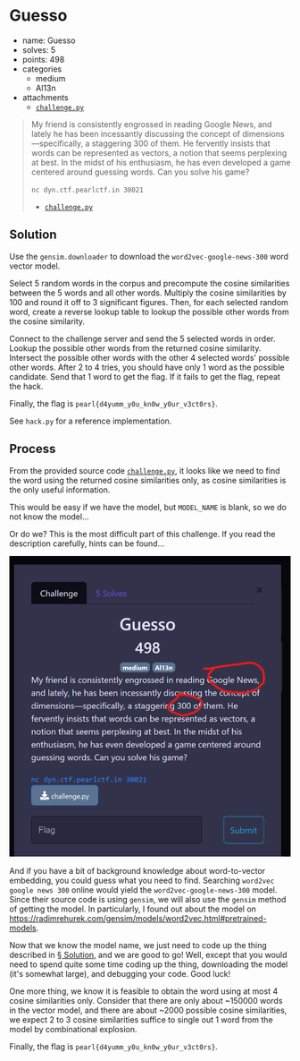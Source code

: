 # Guesso

- name: Guesso
- solves: 5
- points: 498
- categories
  - medium
  - Al13n
- attachments
  - [`challenge.py`](challenge.py)

> My friend is consistently engrossed in reading Google News, and lately he has been incessantly discussing the concept of dimensions—specifically, a staggering 300 of them. He fervently insists that words can be represented as vectors, a notion that seems perplexing at best. In the midst of his enthusiasm, he has even developed a game centered around guessing words. Can you solve his game?
>
> `nc dyn.ctf.pearlctf.in 30021`
>
> - [`challenge.py`](challenge.py)

## Solution

Use the `gensim.downloader` to download the `word2vec-google-news-300` word vector model.

Select 5 random words in the corpus and precompute the cosine similarities between the 5 words and all other words. Multiply the cosine similarities by 100 and round it off to 3 significant figures. Then, for each selected random word, create a reverse lookup table to lookup the possible other words from the cosine similarity.

Connect to the challenge server and send the 5 selected words in order. Lookup the possible other words from the returned cosine similarity. Intersect the possible other words with the other 4 selected words' possible other words. After 2 to 4 tries, you should have only 1 word as the possible candidate. Send that 1 word to get the flag. If it fails to get the flag, repeat the hack.

Finally, the flag is `pearl{d4yumm_y0u_kn0w_y0ur_v3ct0rs}`.

See `hack.py` for a reference implementation.

## Process

From the provided source code [`challenge.py`](challenge.py), it looks like we need to find the word using the returned cosine similarities only, as cosine similarities is the only useful information.

This would be easy if we have the model, but `MODEL_NAME` is blank, so we do not know the model...

Or do we? This is the most difficult part of this challenge. If you read the description carefully, hints can be found...

![Hints in the description](attachments/description%20hint.png)

And if you have a bit of background knowledge about word-to-vector embedding, you could guess what you need to find. Searching `word2vec google news 300` online would yield the `word2vec-google-news-300` model. Since their source code is using `gensim`, we will also use the `gensim` method of getting the model. In particularly, I found out about the model on <https://radimrehurek.com/gensim/models/word2vec.html#pretrained-models>.

Now that we know the model name, we just need to code up the thing described in [§ Solution](#Solution), and we are good to go! Well, except that you would need to spend quite some time coding up the thing, downloading the model (it's somewhat large), and debugging your code. Good luck!

One more thing, we know it is feasible to obtain the word using at most 4 cosine similarities only. Consider that there are only about ~150000 words in the vector model, and there are about ~2000 possible cosine similarities, we expect 2 to 3 cosine similarities suffice to single out 1 word from the model by combinational explosion.

Finally, the flag is `pearl{d4yumm_y0u_kn0w_y0ur_v3ct0rs}`.
